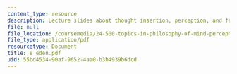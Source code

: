 ```yaml
---
content_type: resource
description: Lecture slides about thought insertion, perception, and fall from Eden.
file: null
file_location: /coursemedia/24-500-topics-in-philosophy-of-mind-perceptual-experience-spring-2007/55bd453490af96524aa0b3b4939b6dcd_8_eden.pdf
file_type: application/pdf
resourcetype: Document
title: 8_eden.pdf
uid: 55bd4534-90af-9652-4aa0-b3b4939b6dcd
---
```

